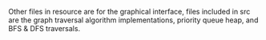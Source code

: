 Other files in resource are for the graphical interface, files included in src are the graph traversal algorithm implementations, priority queue heap, and BFS & DFS traversals.
